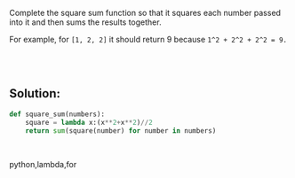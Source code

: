 Complete the square sum function so that it squares each number passed into it and then sums the results together.


For example, for `[1, 2, 2]` it should return 9 because `1^2 + 2^2 + 2^2 = 9.`


<br><br>

## Solution:

```py
def square_sum(numbers):
    square = lambda x:(x**2+x**2)//2
    return sum(square(number) for number in numbers)
```

<br>


<tag>python,lambda,for<tag>
